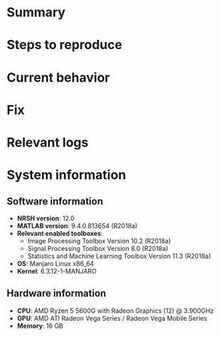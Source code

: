 # Summary
# Steps to reproduce
# Current behavior
# Fix
# Relevant logs
# System information
## Software information
- **NRSH version**: 12.0
- **MATLAB version**: 9.4.0.813654 (R2018a)
- **Relevant enabled toolboxes**:
    - Image Processing Toolbox Version 10.2 (R2018a)
    - Signal Processing Toolbox Version 8.0 (R2018a)
    - Statistics and Machine Learning Toolbox Version 11.3 (R2018a)
- **OS**: Manjaro Linux x86_64
- **Kernel**: 6.3.12-1-MANJARO

## Hardware information
- **CPU**: AMD Ryzen 5 5600G with Radeon Graphics (12) @ 3.900GHz
- **GPU**: AMD ATI Radeon Vega Series / Radeon Vega Mobile Series
- **Memory**: 16 GB
